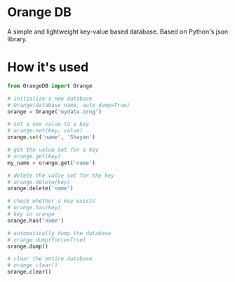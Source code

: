 # Orange DB 

A simple and  lightweight key-value based database.
Based on Python's json library.

# How it's used
```python
from OrangeDB import Orange

# initialize a new database
# Orange(database_name, auto_dump=True)
orange = Orange('mydata.orng')

# set a new value to a key
# orange.set(key, value)
orange.set('name', 'Shayan')

# get the value set for a key
# orange.get(key)
my_name = orange.get('name')

# delete the value set for the key
# orange.delete(key)
orange.delete('name')

# check whether a key exists
# orange.has(key)
# key in orange
orange.has('name')

# automatically dump the database
# orange.dump(force=True)
orange.dump()

# clear the entire database
# orange.clear()
orange.clear()
```
